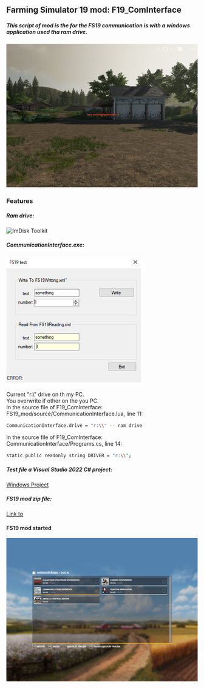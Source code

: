 ## Farming Simulator 19 mod: F19_ComInterface

##### This script of mod is the for the FS19 communication is with a windows application used tha ram drive.

![](doc/kep2.png)
### Features
##### Ram drive:<br>
![ImDisk Toolkit](https://sourceforge.net/projects/imdisk-toolkit/)<br>
##### CommunicationInterface.exe:<br>
![](doc/kep1.png)<br>

Current "r:\\" drive on th my PC.<br>
You overwrite if other on the you PC.<br>
In the source file of F19_ComInterface: FS19_mod/source/CommunicationInterface.lua, line 11:<br>
```bash
CommunicationInterface.drive = "r:\\" -- ram drive
```
In the source file of F19_ComInterface: CommunicationInterface/Programs.cs, line 14:<br>
```bash
static public readonly string DRIVER = "r:\\";
```
##### Test file a Visual Studio 2022 C# project:<br>
[Windows Project](CommunicationInterface.sln)<br>
##### FS19 mod zip file:<br>
[Link to](FS19_mod/package)<br>

#### FS19 mod started
![](doc/kep3.png)

